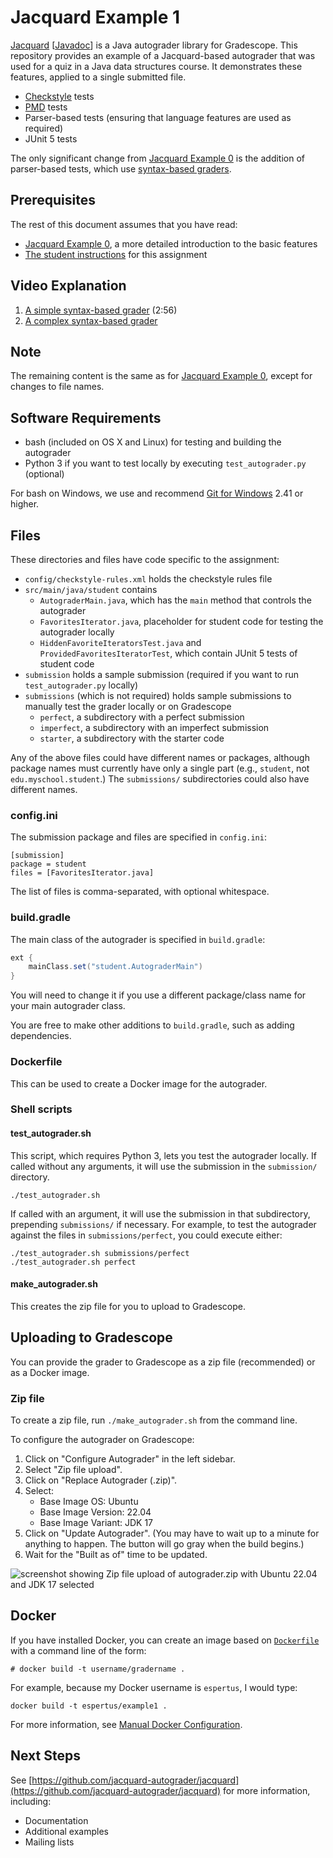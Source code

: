 # Jacquard Example 1

[Jacquard](https://github.com/espertus/jacquard) [[Javadoc](https://ellenspertus.com/jacquard/docs)]
is a Java autograder library for Gradescope. This repository provides an example
of a Jacquard-based autograder that was used
for a quiz in a Java data structures course. It demonstrates these features,
applied to a single submitted file. 

* [Checkstyle](https://checkstyle.sourceforge.io/) tests
* [PMD](https://pmd.github.io/) tests
* Parser-based tests (ensuring that language features are used as required)
* JUnit 5 tests

The only significant change from [Jacquard Example 0](https://github.com/jacquard-autograder/jacquard-example0)
is the addition of parser-based tests, which use [syntax-based graders](https://jacquard.ellenspertus.com/com/spertus/jacquard/syntaxgrader/package-summary.html).

## Prerequisites

The rest of this document assumes that you have read:

* [Jacquard Example 0](https://github.com/jacquard-autograder/jacquard-example0),
  a more detailed introduction to the basic features
* [The student instructions](StudentInstructions.md) for this assignment

## Video Explanation

1. [A simple syntax-based grader](https://northeastern.hosted.panopto.com/Panopto/Pages/Viewer.aspx?id=bdaef254-fa85-4c3d-b15b-b12d0175dd14) (2:56)
2. [A complex syntax-based grader](https://northeastern.hosted.panopto.com/Panopto/Pages/Viewer.aspx?id=d4d241bf-529a-4d36-a279-b12d0041b519)

## Note

The remaining content is the same as for [Jacquard Example 0](https://github.com/jacquard-autograder/jacquard-example0),
except for changes to file names.

## Software Requirements

* bash (included on OS X and Linux) for testing and building the autograder
* Python 3 if you want to test locally by executing `test_autograder.py`
  (optional)

For bash on Windows, we use and recommend [Git for Windows](https://gitforwindows.org/) 2.41 or higher.

## Files

These directories and files have code specific to the assignment:

* `config/checkstyle-rules.xml` holds the checkstyle rules file
* `src/main/java/student` contains
    * `AutograderMain.java`, which has the `main` method that controls the autograder
    * `FavoritesIterator.java`, placeholder for student code for testing
      the autograder locally
    * `HiddenFavoriteIteratorsTest.java` and `ProvidedFavoritesIteratorTest`,
      which contain JUnit 5 tests of student code
* `submission` holds a sample submission (required if you want to run
  `test_autograder.py` locally)
* `submissions` (which is not required) holds sample submissions to manually
  test the grader locally or on Gradescope
    * `perfect`, a subdirectory with a perfect submission
    * `imperfect`, a subdirectory with an imperfect submission
    * `starter`, a subdirectory with the starter code

Any of the above files could have different names or packages, although package names
must currently have only a single part (e.g., `student`, not `edu.myschool.student`.)
The `submissions/` subdirectories could also have different names.

### config.ini

The submission package and files are specified in `config.ini`:

```
[submission]
package = student
files = [FavoritesIterator.java]
```

The list of files is comma-separated, with optional whitespace.

### build.gradle

The main class of the autograder is specified in `build.gradle`:

```groovy
ext {
    mainClass.set("student.AutograderMain")
}
```

You will need to change it if you use a different package/class name for
your main autograder class.

You are free to make other additions to `build.gradle`, such as adding
dependencies.

### Dockerfile

This can be used to create a Docker image for the autograder.

### Shell scripts

#### test_autograder.sh

This script, which requires Python 3, lets you test the autograder locally. If called without any
arguments, it will use the submission in the `submission/` directory.

```shell
./test_autograder.sh
```

If called with an argument, it will use the submission in that subdirectory,
prepending `submissions/` if necessary. For example, to test the autograder
against the files in `submissions/perfect`, you could execute either:

```shell
./test_autograder.sh submissions/perfect
./test_autograder.sh perfect
```

#### make_autograder.sh

This creates the zip file for you to upload to Gradescope.

## Uploading to Gradescope

You can provide the grader to Gradescope as a zip file (recommended) or
as a Docker image.

### Zip file

To create a zip file, run `./make_autograder.sh` from the command line.

To configure the autograder on Gradescope:

1. Click on "Configure Autograder" in the left sidebar.
2. Select "Zip file upload".
3. Click on "Replace Autograder (.zip)".
4. Select:
    * Base Image OS: Ubuntu
    * Base Image Version: 22.04
    * Base Image Variant: JDK 17
5. Click on "Update Autograder". (You may have to wait up to a minute for
   anything to happen. The button will go gray when the build begins.)
6. Wait for the "Built as of" time to be updated.

![screenshot showing Zip file upload of autograder.zip with Ubuntu 22.04 and
JDK 17 selected](images/configure-autograder.png)

## Docker

If you have installed Docker, you can create an image based on [`Dockerfile`](Dockerfile)
with a command line of the form:

```
# docker build -t username/gradername .
```

For example, because my Docker username is `espertus`, I would type:

``` 
docker build -t espertus/example1 .
```

For more information, see [Manual Docker
Configuration](https://gradescope-autograders.readthedocs.io/en/latest/manual_docker/).

## Next Steps

See [https://github.com/jacquard-autograder/jacquard](https://github.com/jacquard-autograder/jacquard)
for more information, including:

* Documentation
* Additional examples
* Mailing lists
